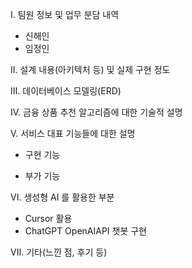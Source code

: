 I. 팀원 정보 및 업무 분담 내역 
- 신해인
- 임정인

II. 설계 내용(아키텍처 등) 및 실제 구현 정도 


III. 데이터베이스 모델링(ERD) 


IV. 금융 상품 추천 알고리즘에 대한 기술적 설명 


V. 서비스 대표 기능들에 대한 설명 
- 구현 기능

- 부가 기능

VI. 생성형 AI 를 활용한 부분 
- Cursor 활용
- ChatGPT OpenAIAPI 챗봇 구현

VII. 기타(느낀 점, 후기 등)